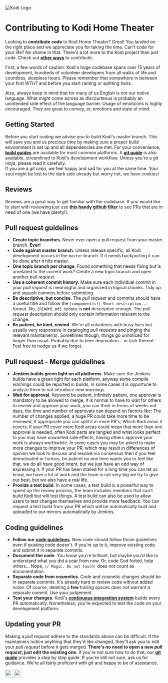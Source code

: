 ![Kodi Logo](resources/banner_slim.png)

# Contributing to Kodi Home Theater
Looking to **contribute code** to Kodi Home Theater? Great! You landed on the right place and we appreciate you for taking the time. Can't code for your life? No shame in that. There's a lot more to the Kodi project than just code. Check out **[other ways](../README.md#how-to-contribute)** to contribute.

First, a few words of caution: Kodi's huge codebase spans over 15 years of development, hundreds of volunteer developers from all walks of life and countless, sleepless hours. Please remember that somewhere in between your first *WTH?* and before you start ranting or splitting hairs.

Also, always keep in mind that for many of us English is not our native language. What might come across as discourteous is probably an unintended side effect of the language barrier. Usage of emoticons is highly encouraged. They are great to convey, er, emotions and state of mind.

## Getting Started
Before you start coding we advise you to build Kodi's master branch. This will save you and us precious time by making sure a proper build environment is set up and all dependencies are met. For your convenience, **[build guides](README.md)** are available for most common platforms. A **[git guide](GIT-FU.md)** is also available, streamlined to Kodi's development workflow. Unless you're a *git ninja*, please read it carefully.  
If you are a *git ninja*, we feel happy and sad for you at the same time. Your soul might be lost to the dark side already but worry not, we have cookies!

## Reviews
Reviews are a great way to get familiar with the codebase. If you would like to start with reviewing just use **[this handy github filter](https://github.com/xbmc/xbmc/pulls?q=is%3Apr+is%3Aopen+review%3Anone)** to see PRs that are in need of one (we have plenty!).

## Pull request guidelines
* **Create topic branches**. Never ever open a pull request from your master branch. **Ever!**
* **Code against master branch**. Unless release specific, all Kodi development occurs in the `master` branch. If it needs backporting it can be done after it hits master.
* **One topic branch per change**. Found something that needs fixing but is unrelated to the current work? Create a new topic branch and open another *pull request*.
* **Use a coherent commit history**. Make sure each individual commit in your *pull request* is meaningful and organized in logical chunks. Tidy up and squash commits before submitting.
* **Be descriptive, but concise**. The *pull request* and commits should have a useful title and follow the `[component(s)] Short description...` format. No, `[README.md] Update` is **not** descriptive enough. The *pull request* description should only contain information relevant to the change.
* **Be patient, be kind, rewind**. We're all volunteers with busy lives but usually very responsive in cataloging *pull requests* and pinging the relevant maintainer(s). Sometimes though, things go unnoticed for longer than usual. Probably due to beer deprivation... or lack thereof. Feel free to nudge us if we forget.

## Pull request - Merge guidelines
* **Jenkins builds green light on all platforms**. Make sure the Jenkins builds have a green light for each platform, anyway some compile warnings could be reported in builds, in some cases it is opportune to analyze them to not introduce new warnings.
* **Wait for approval**. Keyword be patient, infinitely patient, one approval is mandatory to be allowed to merge, 
it is normal to have to wait for others to review and approve your work, you can think in terms of weeks not days, the time and number of approvals can depend on factors like:
The number of changes applied, a huge PR could take more time to be reviewed, if appropriate you can split it in more PR's; Which Kodi areas it covers,
if your PR cover more Kodi areas could mean that more than one approval is needed, often Kodi parts are tangled and what looks perfect to you may have unwanted side effects, having others approve your work is always worthwhile.
In some cases you may be asked to make more changes to improve your PR, which may result in differences of opinion we look to discuss and resolve via consensus then
if you feel demotivated or furious, be patient no one here wants you to feel like that, we do all have good intent, but we just have an odd way of expressing it.
If your PR has been stalled for a long time you can let us know, we have a lot of work and the team is not very big we try to give our best, but we also have a real life.
* **Provide a test build**. In some cases, a test build is a powerful way to speed up the review process, the team includes members that can't build Kodi but will test things. A test build can also be used to allow users to test changes themselves and provide more feedback. 
You can request a test build from your PR which will be automatically built and uploaded to our mirrors automatically by Jenkins.

## Coding guidelines
* **Follow our [code guidelines](CODE_GUIDELINES.md)**. New code should follow those guidelines even if existing code doesn't. If you're up to it, improve existing code and submit it in separate commits.
* **Document the code**. You know you're brilliant, but maybe you'd like to understand what you did a year from now. Or, code God forbid, help others... Nope, `// Magic. Do not touch!` does not count as documentation.
* **Separate code from cosmetics**. Code and cosmetic changes should be in separate commits. It's already hard to review code without added noise. Of course, deleting a **few** trailing spaces does not warrant a separate commit. Use your judgement.
* **Test your changes**. Kodi's **[continuous integration system](http://jenkins.kodi.tv/)** builds every PR automatically. Nonetheless, you're expected to test the code on your development platform.

## Updating your PR
Making a *pull request* adhere to the standards above can be difficult. If the maintainers notice anything that they'd like changed, they'll ask you to edit your *pull request* before it gets merged. **There's no need to open a new *pull request*, just edit the existing one**. If you're not sure how to do that, our **[git guide](GIT-FU.md)** provides a step by step guide. If you're still not sure, ask us for guidance. We're all fairly proficient with *git* and happy to be of assistance.

<a href="https://github.com/xbmc/xbmc"><img src="https://forthebadge.com/images/badges/made-with-c-plus-plus.svg" height="25"></a>
<a href="https://github.com/xbmc/xbmc"><img src="https://forthebadge.com/images/badges/contains-technical-debt.svg" height="25"></a>

